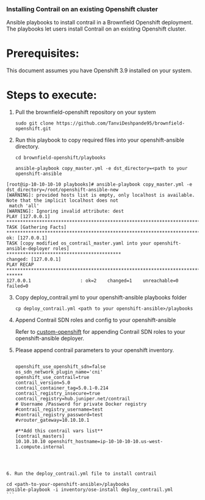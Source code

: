 
### Installing Contrail on an existing Openshift cluster

Ansible playbooks to install contrail in a Brownfield Openshift deployment. The playbooks let users install Contrail on an existing Openshift cluster.

# Prerequisites:
  This document assumes you have Openshift 3.9 installed on your system.

# Steps to execute:

1. Pull the brownfield-openshift repository on your system
   ```
   sudo git clone https://github.com/TanviDeshpande95/brownfield-openshift.git
   ```

2. Run this playbook to copy required files into your openshift-ansible directory.
   ```
   cd brownfield-openshift/playbooks
   ```
   ```
   ansible-playbook copy_master.yml -e dst_directory=<path to your openshift-ansible
   ```

 ```
 [root@ip-10-10-10-10 playbooks]# ansible-playbook copy_master.yml -e dst_directory=/root/openshift-ansible-new
 [WARNING]: provided hosts list is empty, only localhost is available. Note that the implicit localhost does not
  match 'all'
 [WARNING]: Ignoring invalid attribute: dest
 PLAY [127.0.0.1]
 *****************************************************************************************************************
 TASK [Gathering Facts]
 ***********************************************************************************************************
 ok: [127.0.0.1]
 TASK [copy modified os_contrail_master.yaml into your openshift-ansible-deployer roles]
 ******************************************
 changed: [127.0.0.1]
 PLAY RECAP
 *****************************************************************************************************************
 ******
 127.0.0.1                  : ok=2    changed=1    unreachable=0    failed=0
 ```
3. Copy deploy_contrail.yml to your openshift-ansible playbooks folder
   ```
   cp deploy_contrail.yml <path to your openshift-ansible>/playbooks
   ```

4. Append Contrail SDN roles and config to your openshift-ansible

   Refer to [custom-openshift](https://github.com/Juniper/custom-openshift) for appending Contrail SDN roles to
 your openshift-ansible deployer.

5. Please append contrail parameters to your openshift inventory.

   ```

   openshift_use_openshift_sdn=false
   os_sdn_network_plugin_name='cni'
   openshift_use_contrail=true
   contrail_version=5.0
   contrail_container_tag=5.0.1-0.214
   contrail_registry_insecure=true
   contrail_registry=hub.juniper.net/contrail
   # Username /Password for private Docker registry
   #contrail_registry_username=test
   #contrail_registry_password=test
   #vrouter_gateway=10.10.10.1

   #**Add this contrail vars list**
   [contrail_masters]
   10.10.10.10 openshift_hostname=ip-10-10-10-10.us-west-1.compute.internal
 
 
  ```
  
6. Run the deploy_contrail.yml file to install contrail

   ```
    cd <path-to-your-openshift-ansible>/playbooks
    ansible-playbook -i inventory/ose-install deploy_contrail.yml
    ```
 


